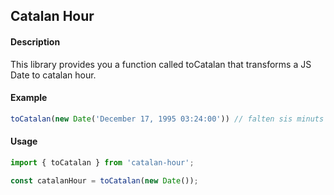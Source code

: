 ## Catalan Hour

#### Description

This library provides you a function called toCatalan that transforms a JS Date to catalan hour.

#### Example 

```js
toCatalan(new Date('December 17, 1995 03:24:00')) // falten sis minuts per dos quarts de quatre 
```

#### Usage

```js
import { toCatalan } from 'catalan-hour';

const catalanHour = toCatalan(new Date());
```
